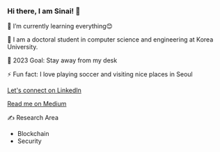 ### Hi there, I am Sinai! 👋





🌱 I’m currently learning everything😊

🏫 I am a doctoral student in computer science and engineering at Korea University.

🥅 2023 Goal: Stay away from my desk 

⚡ Fun fact: I love playing soccer and visiting nice places in Seoul

<a href="https://www.linkedin.com/in/sinai-nday-312195160/" target="_blank">Let's connect on LinkedIn</a>

<a href="https://kabulo-nday.medium.com/" target="_blank">Read me on Medium</a>



✍ Research Area 

- Blockchain
- Security







